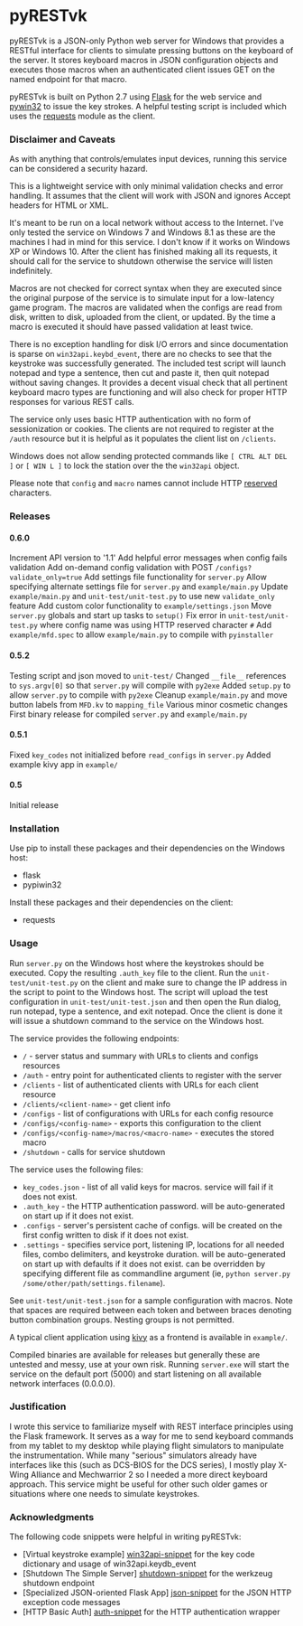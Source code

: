 # pyRESTvk

pyRESTvk is a JSON-only Python web server for Windows that provides a RESTful interface for clients to simulate pressing buttons on the keyboard of the server. It stores keyboard macros in JSON configuration objects and executes those macros when an authenticated client issues GET on the named endpoint for that macro.

pyRESTvk is built on Python 2.7 using [Flask] for the web service and [pywin32] to issue the key strokes. A helpful testing script is included which uses the [requests] module as the client.

### Disclaimer and Caveats

As with anything that controls/emulates input devices, running this service can be considered a security hazard. 

This is a lightweight service with only minimal validation checks and error handling. It assumes that the client will work with JSON and ignores Accept headers for HTML or XML. 

It's meant to be run on a local network without access to the Internet. I've only tested the service on Windows 7 and Windows 8.1 as these are the machines I had in mind for this service. I don't know if it works on Windows XP or Windows 10. After the client has finished making all its requests, it should call for the service to shutdown otherwise the service will listen indefinitely.

Macros are not checked for correct syntax when they are executed since the original purpose of the service is to simulate input for a low-latency game program. The macros are validated when the configs are read from disk, written to disk, uploaded from the client, or updated. By the time a macro is executed it should have passed validation at least twice.

There is no exception handling for disk I/O errors and since documentation is sparse on `win32api.keybd_event`, there are no checks to see that the keystroke was successfully generated. The included test script will launch notepad and type a sentence, then cut and paste it, then quit notepad without saving changes. It provides a decent visual check that all pertinent keyboard macro types are functioning and will also check for proper HTTP responses for various REST calls.

The service only uses basic HTTP authentication with no form of sessionization or cookies. The clients are not required to register at the `/auth` resource but it is helpful as it populates the client list on `/clients`.

Windows does not allow sending protected commands like `[ CTRL ALT DEL ]` or `[ WIN L ]` to lock the station over the the `win32api` object.

Please note that `config` and `macro` names cannot include HTTP [reserved] characters.

### Releases
#### 0.6.0
Increment API version to '1.1'
Add helpful error messages when config fails validation
Add on-demand config validation with POST `/configs?validate_only=true`
Add settings file functionality for `server.py`
Allow specifying alternate settings file for `server.py` and `example/main.py`
Update `example/main.py` and `unit-test/unit-test.py` to use new `validate_only` feature
Add custom color functionality to `example/settings.json`
Move `server.py` globals and start up tasks to `setup()`
Fix error in `unit-test/unit-test.py` where config name was using HTTP reserved character `#`
Add `example/mfd.spec` to allow `example/main.py` to compile with `pyinstaller`

#### 0.5.2
Testing script and json moved to `unit-test/`
Changed `__file__` references to `sys.argv[0]` so that `server.py` will compile with `py2exe`
Added `setup.py` to allow `server.py` to compile with `py2exe`
Cleanup `example/main.py` and move button labels from `MFD.kv` to `mapping_file`
Various minor cosmetic changes
First binary release for compiled `server.py` and `example/main.py`

#### 0.5.1
Fixed `key_codes` not initialized before `read_configs` in `server.py`
Added example kivy app in `example/`

#### 0.5
Initial release

### Installation

Use pip to install these packages and their dependencies on the Windows host:

* flask
* pypiwin32

Install these packages and their dependencies on the client:

* requests

### Usage

Run `server.py` on the Windows host where the keystrokes should be executed. Copy the resulting `.auth_key` file to the client. Run the `unit-test/unit-test.py` on the client and make sure to change the IP address in the script to point to the Windows host. The script will upload the test configuration in `unit-test/unit-test.json` and then open the Run dialog, run notepad, type a sentence, and exit notepad. Once the client is done it will issue a shutdown command to the service on the Windows host.

The service provides the following endpoints:

* `/` - server status and summary with URLs to clients and configs resources
* `/auth` - entry point for authenticated clients to register with the server
* `/clients` - list of authenticated clients with URLs for each client resource
* `/clients/<client-name>` - get client info
* `/configs` - list of configurations with URLs for each config resource
* `/configs/<config-name>` - exports this configuration to the client
* `/configs/<config-name>/macros/<macro-name>` - executes the stored macro
* `/shutdown` - calls for service shutdown

The service uses the following files:

* `key_codes.json` - list of all valid keys for macros. service will fail if it does not exist.
* `.auth_key` - the HTTP authentication password. will be auto-generated on start up if it does not exist.
* `.configs` - server's persistent cache of configs. will be created on the first config written to disk if it does not exist.
* `.settings` - specifies service port, listening IP, locations for all needed files, combo delimiters, and keystroke duration. will be auto-generated on start up with defaults if it does not exist. can be overridden by specifying different file as commandline argument (ie, `python server.py /some/other/path/settings.filename`).

See `unit-test/unit-test.json` for a sample configuration with macros. Note that spaces are required between each token and between braces denoting button combination groups. Nesting groups is not permitted.

A typical client application using [kivy] as a frontend is available in `example/`.

Compiled binaries are available for releases but generally these are untested and messy, use at your own risk. Running `server.exe` will start the service on the default port (5000) and start listening on all available network interfaces (0.0.0.0).

### Justification

I wrote this service to familiarize myself with REST interface principles using the Flask framework. It serves as a way for me to send keyboard commands from my tablet to my desktop while playing flight simulators to manipulate the instrumentation. While many "serious" simulators already have interfaces like this (such as DCS-BIOS for the DCS series), I mostly play X-Wing Alliance and Mechwarrior 2 so I needed a more direct keyboard approach. This service might be useful for other such older games or situations where one needs to simulate keystrokes.

### Acknowledgments

The following code snippets were helpful in writing pyRESTvk:

* [Virtual keystroke example] [win32api-snippet] for the key code dictionary and usage of win32api.keydb_event
* [Shutdown The Simple Server] [shutdown-snippet] for the werkzeug shutdown endpoint
* [Specialized JSON-oriented Flask App] [json-snippet] for the JSON HTTP exception code messages
* [HTTP Basic Auth] [auth-snippet] for the HTTP authentication wrapper



[Flask]: <http://flask.pocoo.org/>
[pywin32]: <http://sourceforge.net/projects/pywin32/files/>
[requests]: <http://www.python-requests.org/>
[reserved]: <https://en.wikipedia.org/wiki/Percent-encoding#Percent-encoding_reserved_characters>
[kivy]: <http://kivy.org/>
[win32api-snippet]: <https://gist.github.com/chriskiehl/2906125>
[shutdown-snippet]: <http://flask.pocoo.org/snippets/67/>
[json-snippet]: <http://flask.pocoo.org/snippets/83/>
[auth-snippet]: <http://flask.pocoo.org/snippets/8/>
